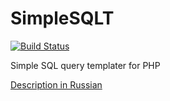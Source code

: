 SimpleSQLT
==========

[![Build Status](https://travis-ci.org/AterCattus/SimpleSQLT.png)](https://travis-ci.org/AterCattus/SimpleSQLT)

Simple SQL query templater for PHP

[Description in Russian](https://github.com/AterCattus/SimpleSQLT/blob/master/README_ru.md)
